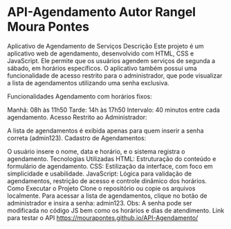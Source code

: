 # API-Agendamento Autor Rangel Moura Pontes
Aplicativo de Agendamento de Serviços
Descrição
Este projeto é um aplicativo web de agendamento, desenvolvido com HTML, CSS e JavaScript. Ele permite que os usuários agendem serviços de segunda a sábado, em horários específicos. O aplicativo também possui uma funcionalidade de acesso restrito para o administrador, que pode visualizar a lista de agendamentos utilizando uma senha exclusiva.

Funcionalidades
Agendamento com horários fixos:

Manhã: 08h às 11h50
Tarde: 14h às 17h50
Intervalo: 40 minutos entre cada agendamento.
Acesso Restrito ao Administrador:

A lista de agendamentos é exibida apenas para quem inserir a senha correta (admin123).
Cadastro de Agendamentos:

O usuário insere o nome, data e horário, e o sistema registra o agendamento.
Tecnologias Utilizadas
HTML: Estruturação do conteúdo e formulário de agendamento.
CSS: Estilização da interface, com foco em simplicidade e usabilidade.
JavaScript: Lógica para validação de agendamentos, restrição de acesso e controle dinâmico dos horários.
Como Executar o Projeto
Clone o repositório ou copie os arquivos localmente.
Para acessar a lista de agendamentos, clique no botão de administrador e insira a senha: admin123.
Obs: A senha pode ser modificada no código JS bem como os horários e dias de atendimento.  Link para testar o API https://mourapontes.github.io/API-Agendamento/
